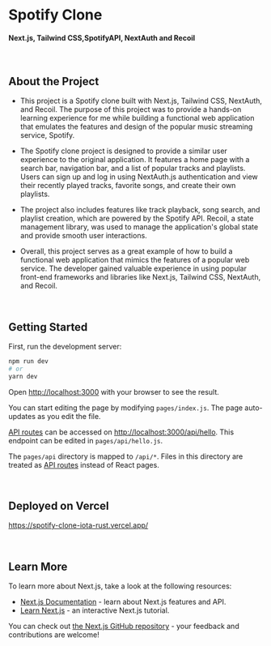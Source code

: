 # Spotify Clone
#### Next.js, Tailwind CSS,SpotifyAPI, NextAuth and Recoil

<br>

## About the Project

* This project is a Spotify clone built with Next.js, Tailwind CSS, NextAuth, and Recoil. The purpose of this project was to provide a hands-on learning experience for me while building a functional web application that emulates the features and design of the popular music streaming service, Spotify.

* The Spotify clone project is designed to provide a similar user experience to the original application. It features a home page with a search bar, navigation bar, and a list of popular tracks and playlists. Users can sign up and log in using NextAuth.js authentication and view their recently played tracks, favorite songs, and create their own playlists.

* The project also includes features like track playback, song search, and playlist creation, which are powered by the Spotify API. Recoil, a state management library, was used to manage the application's global state and provide smooth user interactions.

* Overall, this project serves as a great example of how to build a functional web application that mimics the features of a popular web service. The developer gained valuable experience in using popular front-end frameworks and libraries like Next.js, Tailwind CSS, NextAuth, and Recoil.


<br>


## Getting Started

First, run the development server:

```bash
npm run dev
# or
yarn dev
```

Open [http://localhost:3000](http://localhost:3000) with your browser to see the result.

You can start editing the page by modifying `pages/index.js`. The page auto-updates as you edit the file.

[API routes](https://nextjs.org/docs/api-routes/introduction) can be accessed on [http://localhost:3000/api/hello](http://localhost:3000/api/hello). This endpoint can be edited in `pages/api/hello.js`.

The `pages/api` directory is mapped to `/api/*`. Files in this directory are treated as [API routes](https://nextjs.org/docs/api-routes/introduction) instead of React pages.

<br>

## Deployed on Vercel

https://spotify-clone-iota-rust.vercel.app/

<br>


## Learn More

To learn more about Next.js, take a look at the following resources:

- [Next.js Documentation](https://nextjs.org/docs) - learn about Next.js features and API.
- [Learn Next.js](https://nextjs.org/learn) - an interactive Next.js tutorial.

You can check out [the Next.js GitHub repository](https://github.com/vercel/next.js/) - your feedback and contributions are welcome!



